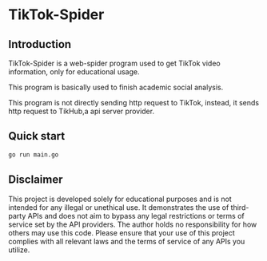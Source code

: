 # TikTok-Spider

## Introduction

TikTok-Spider is a web-spider program used to get TikTok video information, only for educational usage.

This program is basically used to finish academic social analysis.

This program is not directly sending http request to TikTok, instead, it sends http request to TikHub,a api server provider.


## Quick start

```bash
go run main.go
```

## Disclaimer

This project is developed solely for educational purposes and is not intended for any illegal or unethical use.
It demonstrates the use of third-party APIs and does not aim to bypass any legal restrictions or terms of service set by the API providers.
The author holds no responsibility for how others may use this code.
Please ensure that your use of this project complies with all relevant laws and the terms of service of any APIs you utilize.